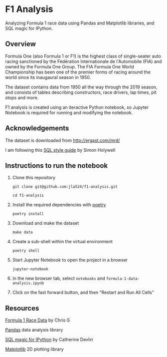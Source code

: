 # F1 Analysis
Analyzing Formula 1 race data using Pandas and Matplotlib libraries, and SQL
magic for IPython.


## Overview
Formula One (also Formula 1 or F1) is the highest class of single-seater auto
racing sanctioned by the Fédération Internationale de l'Automobile (FIA) and
owned by the Formula One Group. The FIA Formula One World Championship has been
one of the premier forms of racing around the world since its inaugaural season
in 1950.

The dataset contains data from 1950 all the way through the 2019 season, and
consists of tables describing constructors, race drivers, lap times, pit stops
and more.

F1 analysis is created using an iteractive Python notebook, so Jupyter Notebook
is required for running and modifying the notebook.


## Acknowledgements

The dataset is downloaded from http://ergast.com/mrd/

I am following this [SQL style guide][1] by Simon Holywell
 


## Instructions to run the notebook
1.  Clone this repository

    `git clone git@github.com:jla524/f1-analysis.git`
    
    `cd f1-analysis`

2.  Install the required dependencies with [poetry][3]

    `poetry install`

3.  Download and make the dataset

    `make data`

4.  Create a sub-shell within the virtual environment

    `poetry shell`
    
5.  Start Jupyter Notebook to open the project in a browser

    `jupyter-notebook`

6.  In the new browser tab, select `notebooks` and `formula-1-data-analysis.ipynb`

7.  Click on the fast forward button, and then "Restart and Run All Cells"


## Resources 

[Formula 1 Race Data][4] by Chris G

[Pandas][5] data analysis library

[SQL magic for IPython][6] by Catherine Devlin

[Matplotlib][7] 2D plotting library



[1]: https://www.sqlstyle.guide
[2]: http://ergast.com/mrd/db/
[3]: https://python-poetry.org/docs/#installation
[4]: https://www.kaggle.com/cjgdev/formula-1-race-data-19502017
[5]: https://pandas.pydata.org
[6]: https://github.com/catherinedevlin/ipython-sql/blob/master/README.rst
[7]: https://matplotlib.org

